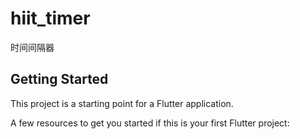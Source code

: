 # hiit_timer

时间间隔器

## Getting Started

This project is a starting point for a Flutter application.

A few resources to get you started if this is your first Flutter project:

